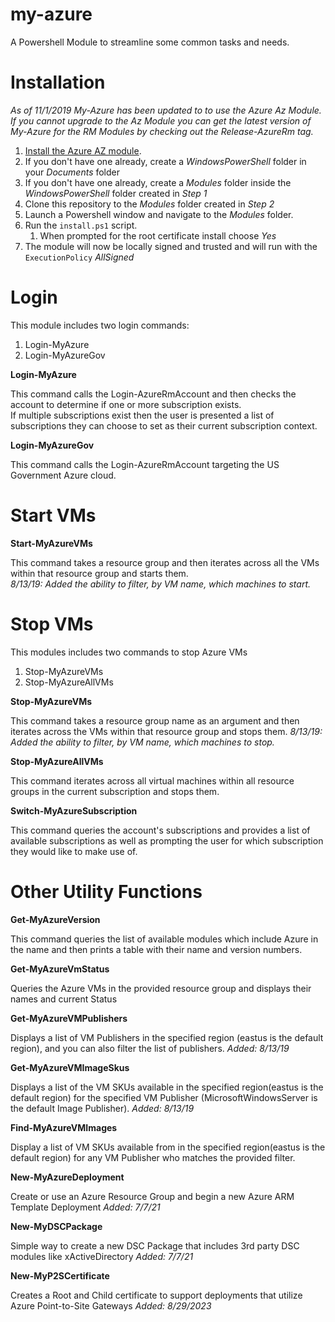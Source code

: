 # my-azure
A Powershell Module to streamline some common tasks and needs.

Installation
========
*As of 11/1/2019 My-Azure has been updated to to use the Azure Az Module.  If you cannot upgrade to the Az Module you can get the latest version of My-Azure for the RM Modules by checking out the Release-AzureRm tag.*

1. [Install the Azure AZ module](https://docs.microsoft.com/en-us/powershell/azure/install-az-ps?view=azps-2.8.0).
1. If you don't have one already, create a *WindowsPowerShell* folder in your *Documents* folder
1. If you don't have one already, create a *Modules* folder inside the *WindowsPowerShell* folder created in *Step 1*
1. Clone this repository to the *Modules* folder created in *Step 2*
1. Launch a Powershell window and navigate to the *Modules* folder.
1. Run the `install.ps1` script.
    1. When prompted for the root certificate install choose *Yes*
1. The module will now be locally signed and trusted and will run with the `ExecutionPolicy` *AllSigned*

# Login
This module includes two login commands:
1. Login-MyAzure
2. Login-MyAzureGov

**Login-MyAzure**

This command calls the Login-AzureRmAccount and then checks the account to determine if one or more subscription exists.  
If multiple subscriptions exist then the user is presented a list of subscriptions they can choose to set as their
current subscription context.

**Login-MyAzureGov**

This command calls the Login-AzureRmAccount targeting the US Government Azure cloud.

# Start VMs

**Start-MyAzureVMs**

This command takes a resource group and then iterates across all the VMs within that resource group and starts them.  
*8/13/19: Added the ability to filter, by VM name, which machines to start.*

# Stop VMs
This modules includes two commands to stop Azure VMs
1. Stop-MyAzureVMs
2. Stop-MyAzureAllVMs

**Stop-MyAzureVMs**

This command takes a resource group name as an argument and then iterates across the VMs within that resource group and stops them.
*8/13/19: Added the ability to filter, by VM name, which machines to stop.*

**Stop-MyAzureAllVMs**

This command iterates across all virtual machines within all resource groups in the current subscription and stops them.

**Switch-MyAzureSubscription**

This command queries the account's subscriptions and provides a list of available subscriptions as well as prompting the user for which subscription they would like to make use of.

# Other Utility Functions

**Get-MyAzureVersion**

This command queries the list of available modules which include Azure in the name and then prints a table with their name and version numbers.

**Get-MyAzureVmStatus**

Queries the Azure VMs in the provided resource group and displays their names and current Status

**Get-MyAzureVMPublishers**

Displays a list of VM Publishers in the specified region (eastus is the default region), and you can also filter the list of publishers.
*Added: 8/13/19*

**Get-MyAzureVMImageSkus**

Displays a list of the VM SKUs available in the specified region(eastus is the default region) for the specified VM Publisher (MicrosoftWindowsServer is the default Image Publisher).
*Added: 8/13/19*

**Find-MyAzureVMImages**

Display a list of VM SKUs available from in the specified region(eastus is the default region) for any VM Publisher who matches the provided filter.

**New-MyAzureDeployment**

Create or use an Azure Resource Group and begin a new Azure ARM Template Deployment
*Added: 7/7/21*

**New-MyDSCPackage**

Simple way to create a new DSC Package that includes 3rd party DSC modules like xActiveDirectory
*Added: 7/7/21*

**New-MyP2SCertificate**

Creates a Root and Child certificate to support deployments that utilize Azure Point-to-Site Gateways
*Added: 8/29/2023*